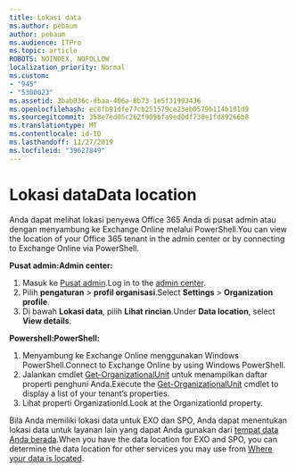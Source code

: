 ```yaml
---
title: Lokasi data
ms.author: pebaum
author: pebaum
ms.audience: ITPro
ms.topic: article
ROBOTS: NOINDEX, NOFOLLOW
localization_priority: Normal
ms.custom:
- "945"
- "5300023"
ms.assetid: 3bab036c-dbaa-406a-8b73-1e5f31993436
ms.openlocfilehash: ec8fb91dfe77cb251579ce23eb0579b114b101d9
ms.sourcegitcommit: 358e7ed05c262f909bfa9ed0df730e1fd89266b8
ms.translationtype: MT
ms.contentlocale: id-ID
ms.lasthandoff: 11/27/2019
ms.locfileid: "39627849"
---
```

# <a name="data-location"></a><span data-ttu-id="643dd-102">Lokasi data</span><span class="sxs-lookup"><span data-stu-id="643dd-102">Data location</span></span>

<span data-ttu-id="643dd-103">Anda dapat melihat lokasi penyewa Office 365 Anda di pusat admin atau dengan menyambung ke Exchange Online melalui PowerShell.</span><span class="sxs-lookup"><span data-stu-id="643dd-103">You can view the location of your Office 365 tenant in the admin center or by connecting to Exchange Online via PowerShell.</span></span>


<span data-ttu-id="643dd-104">**Pusat admin:**</span><span class="sxs-lookup"><span data-stu-id="643dd-104">**Admin center:**</span></span>
1. <span data-ttu-id="643dd-105">Masuk ke [Pusat admin](https://admin.microsoft.com/Adminportal/Home).</span><span class="sxs-lookup"><span data-stu-id="643dd-105">Log in to the [admin center](https://admin.microsoft.com/Adminportal/Home).</span></span>
2. <span data-ttu-id="643dd-106">Pilih **pengaturan** > **profil organisasi**.</span><span class="sxs-lookup"><span data-stu-id="643dd-106">Select **Settings** > **Organization profile**.</span></span>
3. <span data-ttu-id="643dd-107">Di bawah **Lokasi data**, pilih **Lihat rincian**.</span><span class="sxs-lookup"><span data-stu-id="643dd-107">Under **Data location**, select **View details**.</span></span>


<span data-ttu-id="643dd-108">**Powershell:**</span><span class="sxs-lookup"><span data-stu-id="643dd-108">**PowerShell:**</span></span>
1. <span data-ttu-id="643dd-109">Menyambung ke Exchange Online menggunakan Windows PowerShell.</span><span class="sxs-lookup"><span data-stu-id="643dd-109">Connect to Exchange Online by using Windows PowerShell.</span></span>
2. <span data-ttu-id="643dd-110">Jalankan cmdlet [Get-OrganizationalUnit](https://docs.microsoft.com/powershell/module/exchange/active-directory/get-organizationalunit) untuk menampilkan daftar properti penghuni Anda.</span><span class="sxs-lookup"><span data-stu-id="643dd-110">Execute the [Get-OrganizationalUnit](https://docs.microsoft.com/powershell/module/exchange/active-directory/get-organizationalunit) cmdlet to display a list of your tenant’s properties.</span></span> 
3. <span data-ttu-id="643dd-111">Lihat properti OrganizationId.</span><span class="sxs-lookup"><span data-stu-id="643dd-111">Look at the OrganizationId property.</span></span>

<span data-ttu-id="643dd-112">Bila Anda memiliki lokasi data untuk EXO dan SPO, Anda dapat menentukan lokasi data untuk layanan lain yang dapat Anda gunakan dari [tempat data Anda berada](https://products.office.com/where-is-your-data-located).</span><span class="sxs-lookup"><span data-stu-id="643dd-112">When you have the data location for EXO and SPO, you can determine the data location for other services you may use from [Where your data is located](https://products.office.com/where-is-your-data-located).</span></span>